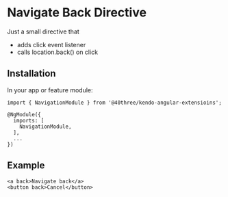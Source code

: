 # Navigate Back Directive

Just a small directive that

* adds click event listener
* calls location.back() on click

## Installation

In your app or feature module:

    import { NavigationModule } from '@40three/kendo-angular-extensioins';

    @NgModule({
      imports: [
        NavigationModule,
      ],
      ...
    })

## Example

    <a back>Navigate back</a>
    <button back>Cancel</button>
